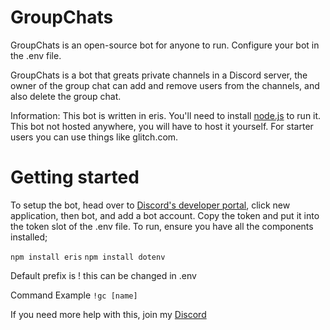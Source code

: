 # GroupChats

GroupChats is an open-source bot for anyone to run. Configure your bot in the .env file. 

GroupChats is a bot that greats private channels in a Discord server, the owner of the group chat can add and remove users from the channels, and also delete the group chat.

Information: This bot is written in eris. You'll need to install [node.js](https://nodejs.org/en/) to run it. This bot not hosted anywhere, you will have to host it yourself. For starter users you can use things like glitch.com.

# Getting started
To setup the bot, head over to [Discord's developer portal](https://discord.com/developers/applications), click new application, then bot, and add a bot account. Copy the token and put it into the token slot of the .env file. To run, ensure you have all the components installed;

`npm install eris`
`npm install dotenv`

Default prefix is ! this can be changed in .env

Command Example
`!gc [name]`

If you need more help with this, join my [Discord](https://discord.gg/HpxY6kh)
